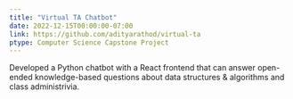 ```yaml
---
title: "Virtual TA Chatbot"
date: 2022-12-15T00:00:00-07:00
link: https://github.com/adityarathod/virtual-ta
ptype: Computer Science Capstone Project
---
```


Developed a Python chatbot with a React frontend that can answer open-ended knowledge-based questions about data structures & algorithms and class administrivia.